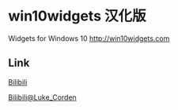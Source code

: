 # win10widgets 汉化版
Widgets for Windows 10 http://win10widgets.com

## Link
[Bilibili](https://bilibili.com/dynamic/271151112285740795)

[Bilibili@Luke_Corden](https://bilibili.com/space/130902100)
